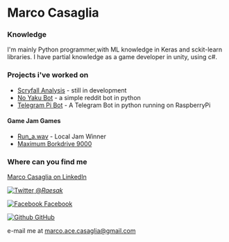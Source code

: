 # Marco Casaglia


### Knowledge

I'm mainly Python programmer,with ML knowledge in Keras and sckit-learn libraries. I have partial knowledge as a game developer in unity, using c#.

### Projects i've worked on
* [Scryfall Analysis](https://github.com/RaesakAce/scryfall-analysis) - still in development
* [No Yaku Bot](https://github.com/RaesakAce/NoYakuBot) - a simple reddit bot in python
* [Telegram Pi Bot](https://github.com/RaesakAce/Raspberry-Pi-Telegram-Bot) - A Telegram Bot in python running on RaspberryPi

#### Game Jam Games

* [Run_a.wav](https://globalgamejam.org/2017/games/runawav) - Local Jam Winner
* [Maximum Borkdrive 9000](https://connect.unity.com/p/maximum-borkdrive-7000)


### Where can you find me

[Marco Casaglia on LinkedIn](https://www.linkedin.com/in/marco-casaglia-56844811b//)

[![Twitter](http://i.imgur.com/wWzX9uB.png) @_Raesak_](https://twitter.com/_Raesak_)

[![Facebook](http://i.imgur.com/fep1WsG.png) Facebook](https://www.facebook.com/marco.a.casaglia)

[![Github](http://i.imgur.com/9I6NRUm.png) GitHub](https://github.com/raesakace/)

e-mail me at [marco.ace.casaglia@gmail.com](mailto:marco.ace.casaglia@gmail.com)
